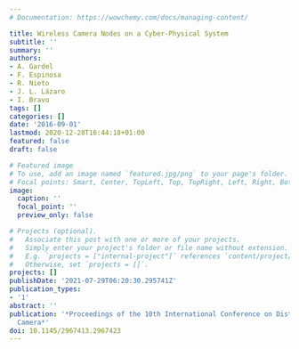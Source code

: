 ```yaml
---
# Documentation: https://wowchemy.com/docs/managing-content/

title: Wireless Camera Nodes on a Cyber-Physical System
subtitle: ''
summary: ''
authors:
- A. Gardel
- F. Espinosa
- R. Nieto
- J. L. Lázaro
- I. Bravo
tags: []
categories: []
date: '2016-09-01'
lastmod: 2020-12-28T16:44:18+01:00
featured: false
draft: false

# Featured image
# To use, add an image named `featured.jpg/png` to your page's folder.
# Focal points: Smart, Center, TopLeft, Top, TopRight, Left, Right, BottomLeft, Bottom, BottomRight.
image:
  caption: ''
  focal_point: ''
  preview_only: false

# Projects (optional).
#   Associate this post with one or more of your projects.
#   Simply enter your project's folder or file name without extension.
#   E.g. `projects = ["internal-project"]` references `content/project/deep-learning/index.md`.
#   Otherwise, set `projects = []`.
projects: []
publishDate: '2021-07-29T06:20:30.295741Z'
publication_types:
- '1'
abstract: ''
publication: '*Proceedings of the 10th International Conference on Distributed Smart
  Camera*'
doi: 10.1145/2967413.2967423
---
```

